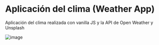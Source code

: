# Aplicación del clima (Weather App)

Aplicación del clima realizada con vanilla JS y la API de Open Weather y Unsplash

![image](https://user-images.githubusercontent.com/112868702/195517320-5fb2dc77-e21c-4813-b1b6-3e9e390fc5fe.png)
